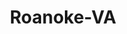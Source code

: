 ---
title: Roanoke-VA
slug: roanoke-va
f_state:
- cms/state/virginia.md
f_locations:
- cms/payday-loan/advance-america-2435.md
- cms/payday-loan/advance-america-2473.md
- cms/payday-loan/advance-america-3207.md
- cms/payday-loan/approved-cash-advance-4722.md
- cms/payday-loan/cash-advance-center-6519.md
- cms/payday-loan/cash-advance-center-6529.md
- cms/payday-loan/cash-now-llc-8139.md
- cms/payday-loan/check-first-11355.md
- cms/payday-loan/check-first-11356.md
- cms/payday-loan/check-first-inc-11377.md
- cms/payday-loan/check-into-cash-12522.md
- cms/payday-loan/check-into-cash-12535.md
- cms/payday-loan/check-into-cash-12536.md
- cms/payday-loan/check-into-cash-12537.md
- cms/payday-loan/check-into-cash-12538.md
- cms/payday-loan/check-into-cash-of-virginia-13632.md
- cms/payday-loan/check-into-cash-of-virginia-13655.md
- cms/payday-loan/check-into-cash-virginia-13703.md
- cms/payday-loan/checks-and-balances-14490.md
- cms/payday-loan/commercial-office-equipment-15190.md
- cms/payday-loan/crusader-cash-advance-15553.md
- cms/payday-loan/crusader-cash-advance-15554.md
- cms/payday-loan/e-z-check-cashing-16410.md
- cms/payday-loan/express-check-advance-17065.md
- cms/payday-loan/express-check-advance-17070.md
- cms/payday-loan/express-money-services-17178.md
- cms/payday-loan/expresscheck-advance-17208.md
- cms/payday-loan/ez-cash-17297.md
- cms/payday-loan/ez-cash-17298.md
- cms/payday-loan/flexcheck-cash-advance-service-18736.md
- cms/payday-loan/flexcheck-cash-advance-service-18740.md
- cms/payday-loan/payday-usa-602-24154.md
- cms/payday-loan/town-country-check-cashing-27906.md
- cms/payday-loan/urgent-money-service-28314.md
- cms/payday-loan/urgent-money-service-28318.md
- cms/payday-loan/urgent-money-service-28319.md
- cms/payday-loan/urgent-money-service-28320.md
- cms/payday-loan/virginia-court-services-28595.md
- cms/payday-loan/williamson-road-check-cashing-28809.md
updated-on: '2024-05-30T13:41:28.615Z'
created-on: '2024-05-30T13:41:28.615Z'
published-on: '2024-05-30T13:54:32.469Z'
f_city: Roanoke
layout: '[city].html'
tags: city
---